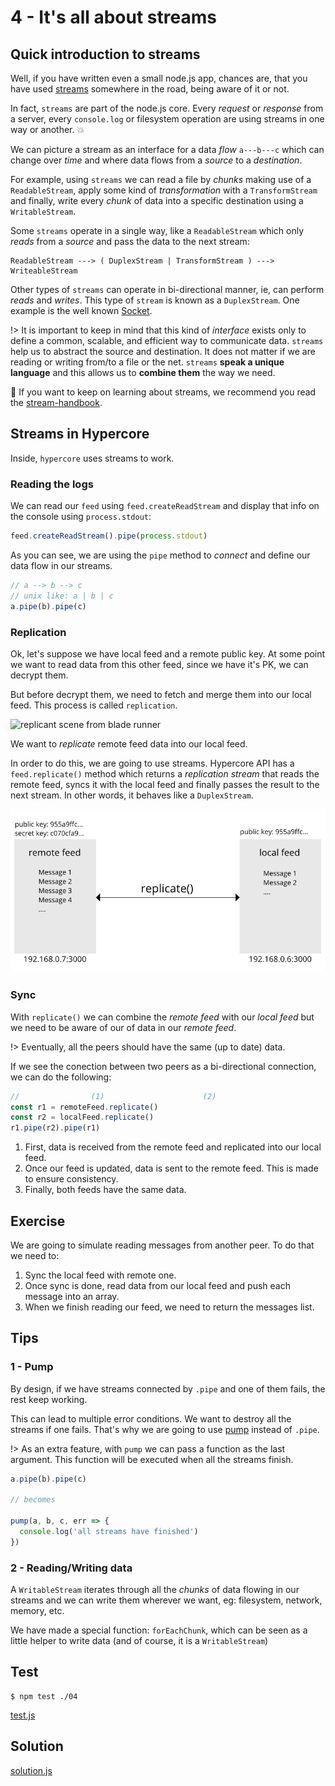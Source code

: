 # 4 - It's all about streams

## Quick introduction to streams

Well, if you have written even a small node.js app, chances are, that you have used [streams](https://nodejs.org/api/stream.html) somewhere in the road, being aware of it or not.

In fact, `streams` are part of the node.js core. Every _request_ or _response_ from a server, every `console.log` or filesystem operation are using streams in one way or another. :boom:

We can picture a stream as an interface for a data _flow_ `a---b---c` which can change over _time_ and where data flows from a _source_ to a _destination_.

For example, using `streams` we can read a file by _chunks_ making use of a `ReadableStream`, apply some kind of _transformation_ with a `TransformStream` and finally, write every _chunk_ of data into a specific destination using a `WritableStream`.

Some `streams` operate in a single way, like a `ReadableStream` which only _reads_ from a _source_ and pass the data to the next stream:

```
ReadableStream ---> ( DuplexStream | TransformStream ) ---> WriteableStream
```

Other types of `streams` can operate in bi-directional manner, ie, can perform _reads_ and _writes_. This type of `stream` is known as a `DuplexStream`. One example is the well known [Socket](https://nodejs.org/api/net.html#net_new_net_socket_options).

!> It is important to keep in mind that this kind of _interface_ exists only to define a common, scalable, and efficient way to communicate data. `streams` help us to abstract the source and destination. It does not matter if we are reading or writing from/to a file or the net. `streams` **speak a unique language** and this allows us to **combine them** the way we need.

:link: If you want to keep on learning about streams, we recommend you read the
[stream-handbook](https://github.com/substack/stream-handbook).

## Streams in Hypercore

Inside, `hypercore` uses streams to work.

### Reading the logs

We can read our `feed` using `feed.createReadStream` and display that info on the console using `process.stdout`:

```javascript
feed.createReadStream().pipe(process.stdout)
```

As you can see, we are using the `pipe` method to _connect_ and define our data flow in our streams.

```javascript
// a --> b --> c
// unix like: a | b | c
a.pipe(b).pipe(c)
```

### Replication

Ok, let's suppose we have local feed and a remote public key. At some point we want to read data from this other feed, since we have it's PK, we can decrypt them.

But before decrypt them, we need to fetch and merge them into our local feed. This process is called `replication`.

![replicant scene from blade runner](https://media.giphy.com/media/xtpNfxNz7rTSo/giphy.gif)

We want to _replicate_ remote feed data into our local feed.

In order to do this, we are going to use streams. Hypercore API has a `feed.replicate()` method which returns a _replication stream_ that reads the remote feed, syncs it with the local feed and finally passes the result to the next stream. In other words, it behaves like a `DuplexStream`.

![replicate](/assets/replicate.png)

### Sync

With `replicate()` we can combine the _remote feed_ with our _local feed_ but we need to be aware of our of data in our _remote feed_.

!> Eventually, all the peers should have the same (up to date) data.

If we see the conection between two peers as a bi-directional connection, we can do the following:
```javascript
//                (1)                      (2)
const r1 = remoteFeed.replicate()
const r2 = localFeed.replicate()
r1.pipe(r2).pipe(r1)
```

1. First, data is received from the remote feed and replicated into our local feed.
2. Once our feed is updated, data is sent to the remote feed. This is made to ensure consistency.
3. Finally, both feeds have the same data.

## Exercise

We are going to simulate reading messages from another peer. To do that we need to:

1. Sync the local feed with remote one.
2. Once sync is done, read data from our local feed and push each message into an array.
3. When we finish reading our feed, we need to return the messages list.



## Tips

### 1 - Pump

By design, if we have streams connected by `.pipe` and one of them fails, the rest keep working.

This can lead to multiple error conditions. We want to destroy all the streams if one fails. That's why we are going to use
[pump](/pump) instead of `.pipe`.

!> As an extra feature, with `pump` we can pass a function as the last argument. This function will be executed when all the streams finish.

```javascript
a.pipe(b).pipe(c)

// becomes

pump(a, b, c, err => {
  console.log('all streams have finished')
})
```

### 2 - Reading/Writing data

A `WritableStream` iterates through all the _chunks_ of data flowing in our streams and we can write them wherever we want, eg: filesystem, network, memory, etc.

We have made a special function: `forEachChunk`, which can be seen as a little helper to write data (and of course, it is a `WritableStream`)

<!-- tabs:start -->
## **Test**

```
$ npm test ./04
```

[test.js](./test.js ':include')

## **Solution**

[solution.js](./solution.js ':include')

<!-- tabs:end -->
